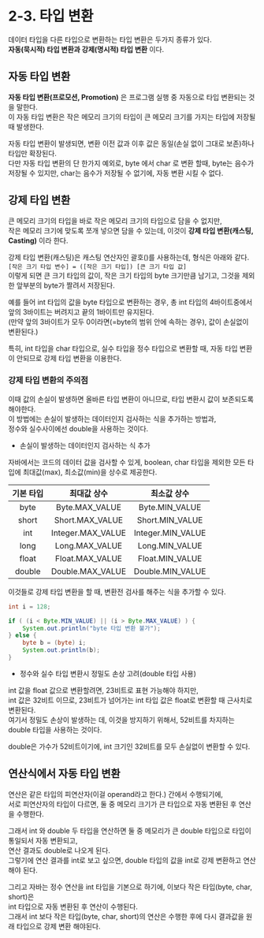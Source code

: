 # 2-3. 타입 변환

데이터 타입을 다른 타입으로 변환하는 타입 변환은 두가지 종류가 있다.  
**자동(묵시적) 타입 변환과 강제(명시적) 타입 변환** 이다.  

## 자동 타입 변환

**자동 타입 변환(프로모션, Promotion)** 은 프로그램 실행 중 자동으로 타입 변환되는 것을 말한다.  
이 자동 타입 변환은 작은 메모리 크기의 타입이 큰 메모리 크기를 가지는 타입에 저장될 때 발생한다.  

자동 타입 변환이 발생되면, 변환 이전 값과 이후 값은 동일(손실 없이 그대로 보존)하나 타입만 확장된다.  
다만 자동 타입 변환의 단 한가지 예외로, byte 에서 char 로 변환 할때, 
byte는 음수가 저장될 수 있지만, char는 음수가 저장될 수 없기에, 자동 변환 시킬 수 없다. 

## 강제 타입 변환 

큰 메모리 크기의 타입을 바로 작은 메모리 크기의 타입으로 담을 수 없지만,  
작은 메모리 크기에 맞도록 쪼개 넣으면 담을 수 있는데, 이것이 **강제 타입 변환(캐스팅, Casting)** 이라 한다.  

강제 타입 변환(캐스팅)은 캐스팅 연산자인 괄호()를 사용하는데, 형식은 아래와 같다.  
```[작은 크기 타입 변수] = ([작은 크기 타입]) [큰 크기 타입 값]```  
이렇게 되면 큰 크기 타입의 값이, 작은 크기 타입의 byte 크기만큼 남기고, 그것을 제외한 앞부분의 byte가 짤려서 저장된다.  

예를 들어 int 타입의 값을 byte 타입으로 변환하는 경우, 총 int 타입의 4바이트중에서 앞의 3바이트는 버려지고 끝의 1바이트만 유지된다.  
(만약 앞의 3바이트가 모두 0이라면(=byte의 범위 안에 속하는 경우), 값이 손실없이 변환된다.)

특히, int 타입을 char 타입으로, 실수 타입을 정수 타입으로 변환할 때, 자동 타입 변환이 안되므로 강제 타입 변환을 이용한다.  

### 강제 타입 변환의 주의점

이때 값의 손실이 발생하면 올바른 타입 변환이 아니므로, 타입 변환시 값이 보존되도록 해야한다.  
이 방법에는 손실이 발생하는 데이터인지 검사하는 식을 추가하는 방법과,   
정수와 실수사이에선 double을 사용하는 것이다.  
 
- 손실이 발생하는 데이터인지 검사하는 식 추가

자바에서는 코드의 데이터 값을 검사할 수 있게, boolean, char 타입을 제외한 모든 타입에 최대값(max), 최소값(min)을 상수로 제공한다.  

기본 타입|최대값 상수|최소값 상수
:---:|:---:|:---:
byte|Byte.MAX_VALUE|Byte.MIN_VALUE
short|Short.MAX_VALUE|Short.MIN_VALUE
int|Integer.MAX_VALUE|Integer.MIN_VALUE
long|Long.MAX_VALUE|Long.MIN_VALUE
float|Float.MAX_VALUE|Float.MIN_VALUE
double|Double.MAX_VALUE|Double.MIN_VALUE

이것들로 강제 타입 변환을 할 때, 변환전 검사를 해주는 식을 추가할 수 있다. 
```java
int i = 128;

if ( (i < Byte.MIN_VALUE) || (i > Byte.MAX_VALUE) ) {
    System.out.println("byte 타입 변환 불가");
} else {
    byte b = (byte) i;
    System.out.println(b);
}
```

- 정수와 실수 타입 변환시 정밀도 손상 고려(double 타입 사용)

int 값을 float 값으로 변환할려면, 23비트로 표현 가능해야 하지만,  
int 값은 32비트 이므로, 23비트가 넘어가는 int 타입 값은 float로 변환할 때 근사치로 변환된다.  
여기서 정밀도 손상이 발생하는 데, 이것을 방지하기 위해서, 52비트를 차지하는 double 타입을 사용하는 것이다. 

double은 가수가 52비트이기에, int 크기인 32비트를 모두 손실없이 변환할 수 있다.  

## 연산식에서 자동 타입 변환

연산은 같은 타입의 피연산자(이걸 operand라고 한다.) 간에서 수행되기에,  
서로 피연산자의 타입이 다르면, 둘 중 메모리 크기가 큰 타입으로 자동 변환된 후 연산을 수행한다.  

그래서 int 와 double 두 타입을 연산하면 둘 중 메모리가 큰 double 타입으로 타입이 통일되서 자동 변환되고,  
연산 결과도 double로 나오게 된다.  
그렇기에 연산 결과를 int로 보고 싶으면, double 타입의 값을 int로 강제 변환하고 연산해야 된다. 

그리고 자바는 정수 연산을 int 타입을 기본으로 하기에, 이보다 작은 타입(byte, char, short)은  
int 타입으로 자동 변환된 후 연산이 수행된다.  
그래서 int 보다 작은 타입(byte, char, short)의 연산은 수행한 후에 다시 결과값을 원래 타입으로 강제 변환 해야된다.  
